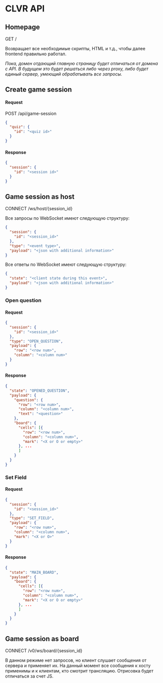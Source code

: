 # CLVR API

## Homepage
GET /

Возвращает все необходимые скрипты, HTML и т.д., чтобы далее frontend правильно работал.

*Пока, домен отдающий главную страницу будет отличаться от домена с API. 
В будущем это будет решаться либо через proxy, либо будет единый сервер, умеющий обрабатывать все запросы.*

## Create game session

#### Request
POST /api/game-session

```json
{
  "quiz": {
    "id": "<quiz id>"
  }
}
```

#### Response

```json 
{
  "session": {
    "id": "<session id>"
  }
}
```

## Game session as host

CONNECT /ws/host/{session_id}

Все запросы по WebSocket имеют следующую структуру:
```json 
{
  "session": {
    "id": "<session_id>"
  },
  "type": "<event type>",
  "payload": "<json with additional information>"
}
```

Все ответы по WebSocket имеют следующую структуру:
```json 
{ 
  "state": "<client state during this event>",
  "payload": "<json with additional information>"
}
```

### Open question
#### Request
```json 
{
  "session": {
    "id": "<session_id>"
  },
  "type": "OPEN_QUESTION",
  "payload": { 
    "row": "<row num>",
    "column": "<column num>"
  }
}
```

#### Response
```json 
{
  "state": "OPENED_QUESTION",
  "payload": {
    "question": {
      "row": "<row num>",
      "column": "<column num>",
      "text": "<question>"
    },
    "board": {
      "cells": [{
        "row": "<row num>",
        "column": "<column num>",
        "mark": "<X or O or empty>"
      }, ...
      ]
    }
  }
}
```

### Set Field
#### Request

```json 
{
  "session": {
    "id": "<session_id>"
  },
  "type": "SET_FIELD",
  "payload": { 
    "row": "<row num>",
    "column": "<column num>",
    "mark": "<X or O>"
  }
}
```

#### Response

```json 
{
  "state": "MAIN_BOARD",
  "payload": {
    "board": {
      "cells": [{
        "row": "<row num>",
        "column": "<column num>",
        "mark": "<X or O or empty>"
      }, ...
      ]
    }
  }
}
```


## Game session as board
CONNECT /v0/ws/board/{session_id}

В данном режиме нет запросов, но клиент слушает сообщения от сервера и применяет их. 
На данный момент все сообщения к хосту применимы и к клиентам, кто смотрит трансляцию. 
Отрисовка будет отличаться за счет JS.